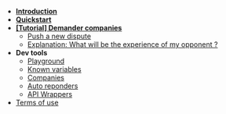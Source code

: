 - [**Introduction**](/#what-is-justicecool)
- [**Quickstart**](quickstart.md)
- [**[Tutorial] Demander companies**](/demander/)
  - [Push a new dispute](/demander/push.md)
  - [Explanation: What will be the experience of my opponent ?](/demander/opponent-experience.md)
- **Dev tools**
    - [Playground](playground.md)
    - [Known variables](known-variables.md)
    - [Companies](companies.md)
    - [Auto reponders](/auto-responders.md)
    - [API Wrappers](wrappers.md)
- [Terms of use](tos.md)
<!-- - [API bindings](/) -->